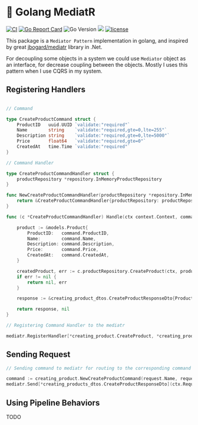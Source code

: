 # 🚃 Golang MediatR

[![CI](https://github.com/mehdihadeli/Go-MediatR/actions/workflows/ci.yml/badge.svg?branch=main&style=flat-square)](https://github.com/mehdihadeli/Go-MediatR/actions/workflows/ci.yml)
[![Go Report Card](https://goreportcard.com/badge/github.com/mehdihadeli/Go-MediatR)](https://goreportcard.com/report/github.com/mehdihadeli/Go-MediatR)
![Go Version](https://img.shields.io/badge/go%20version-%3E=1.18-61CFDD.svg?style=flat-square)
[![](https://godoc.org/github.com/mehdihadeli/Go-MediatR?status.svg)](https://pkg.go.dev/github.com/mehdihadeli/Go-MediatR)
[![license](https://img.shields.io/github/license/mashape/apistatus.svg)](github.com/mehdihadeli/Go-MediatR/blob/main/LICENSE.md)

This package is a `Mediator Pattern` implementation in golang, and inspired by great [jbogard/mediatr](https://github.com/jbogard/mediatr) library in .Net.

For decoupling some objects in a system we could use `Mediator` object as an interface, for decrease coupling between the objects. Mostly I uses this pattern when I use CQRS in my system.

## Registering Handlers 

``` go

// Command

type CreateProductCommand struct {
	ProductID   uuid.UUID `validate:"required"`
	Name        string    `validate:"required,gte=0,lte=255"`
	Description string    `validate:"required,gte=0,lte=5000"`
	Price       float64   `validate:"required,gte=0"`
	CreatedAt   time.Time `validate:"required"`
}

// Command Handler

type CreateProductCommandHandler struct {
	productRepository *repository.InMemoryProductRepository
}

func NewCreateProductCommandHandler(productRepository *repository.InMemoryProductRepository) *CreateProductCommandHandler {
	return &CreateProductCommandHandler{productRepository: productRepository}
}

func (c *CreateProductCommandHandler) Handle(ctx context.Context, command *CreateProductCommand) (*creating_product_dtos.CreateProductResponseDto, error) {

	product := &models.Product{
		ProductID:   command.ProductID,
		Name:        command.Name,
		Description: command.Description,
		Price:       command.Price,
		CreatedAt:   command.CreatedAt,
	}

	createdProduct, err := c.productRepository.CreateProduct(ctx, product)
	if err != nil {
		return nil, err
	}

	response := &creating_product_dtos.CreateProductResponseDto{ProductID: createdProduct.ProductID}

	return response, nil
}

// Registering Command Handler to the mediatr

mediatr.RegisterHandler[*creating_product.CreateProduct, *creating_products_dtos.CreateProductResponseDto](createProductCommandHandler)

```

## Sending Request

``` go
// Sending command to mediatr for routing to the corresponding command handler

command := creating_product.NewCreateProductCommand(request.Name, request.Description, request.Price)
mediatr.Send[*creating_products_dtos.CreateProductResponseDto](ctx.Request().Context(), command)
```

## Using Pipeline Behaviors
TODO
